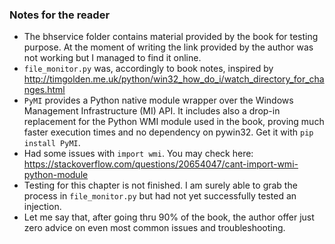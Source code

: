 ### Notes for the reader
- The bhservice folder contains material provided by the book for testing purpose. At the moment of writing the link provided by the author was not working but I managed to find it online.
- `file_monitor.py` was, accordingly to book notes, inspired by http://timgolden.me.uk/python/win32_how_do_i/watch_directory_for_changes.html
- `PyMI` provides a Python native module wrapper over the Windows Management Infrastructure (MI) API. It includes also a drop-in replacement for the Python WMI module used in the book, proving much faster execution times and no dependency on pywin32. Get it with `pip install PyMI`.
- Had some issues with `import wmi`. You may check here: https://stackoverflow.com/questions/20654047/cant-import-wmi-python-module
- Testing for this chapter is not finished. I am surely able to grab the process in `file_monitor.py` but had not yet successfully tested an injection. 
- Let me say that, after going thru 90% of the book, the author offer just zero advice on even most common issues and troubleshooting. 
